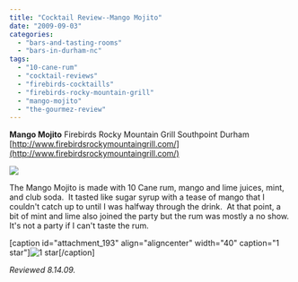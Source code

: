 ```yaml
---
title: "Cocktail Review--Mango Mojito"
date: "2009-09-03"
categories: 
  - "bars-and-tasting-rooms"
  - "bars-in-durham-nc"
tags: 
  - "10-cane-rum"
  - "cocktail-reviews"
  - "firebirds-cocktaills"
  - "firebirds-rocky-mountain-grill"
  - "mango-mojito"
  - "the-gourmez-review"
---
```


**Mango Mojito** Firebirds Rocky Mountain Grill Southpoint Durham [http://www.firebirdsrockymountaingrill.com/](http://www.firebirdsrockymountaingrill.com/)

![](http://www.thegourmez.com/gourmez/photos/mangomojito.jpg)

The Mango Mojito is made with 10 Cane rum, mango and lime juices, mint, and club soda.  It tasted like sugar syrup with a tease of mango that I couldn't catch up to until I was halfway through the drink.  At that point, a bit of mint and lime also joined the party but the rum was mostly a no show.  It's not a party if I can't taste the rum.

\[caption id="attachment\_193" align="aligncenter" width="40" caption="1 star"\]![1 star](http://s3.amazonaws.com/thegourmez-wpmedia/2009/04/rating_olive1.gif "rating_olive1")\[/caption\]

_Reviewed 8.14.09._
